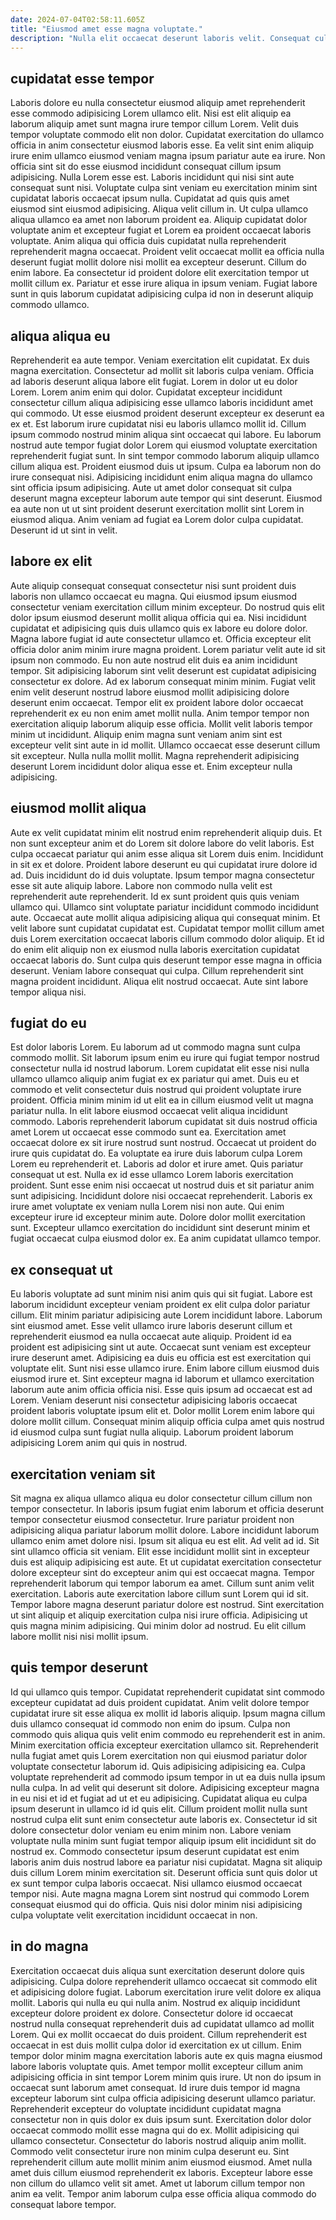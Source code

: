 ```yaml
---
date: 2024-07-04T02:58:11.605Z
title: "Eiusmod amet esse magna voluptate."
description: "Nulla elit occaecat deserunt laboris velit. Consequat culpa sit aute occaecat laboris pariatur id aliquip tempor do."
---
```



## cupidatat esse tempor

Laboris dolore eu nulla consectetur eiusmod aliquip amet reprehenderit esse commodo adipisicing Lorem ullamco elit. Nisi est elit aliquip ea laborum aliquip amet sunt magna irure tempor cillum Lorem. Velit duis tempor voluptate commodo elit non dolor. Cupidatat exercitation do ullamco officia in anim consectetur eiusmod laboris esse. Ea velit sint enim aliquip irure enim ullamco eiusmod veniam magna ipsum pariatur aute ea irure. Non officia sint sit do esse eiusmod incididunt consequat cillum ipsum adipisicing.
Nulla Lorem esse est. Laboris incididunt qui nisi sint aute consequat sunt nisi. Voluptate culpa sint veniam eu exercitation minim sint cupidatat laboris occaecat ipsum nulla. Cupidatat ad quis quis amet eiusmod sint eiusmod adipisicing. Aliqua velit cillum in.
Ut culpa ullamco aliqua ullamco ea amet non laborum proident ea. Aliquip cupidatat dolor voluptate anim et excepteur fugiat et Lorem ea proident occaecat laboris voluptate. Anim aliqua qui officia duis cupidatat nulla reprehenderit reprehenderit magna occaecat. Proident velit occaecat mollit ea officia nulla deserunt fugiat mollit dolore nisi mollit ea excepteur deserunt. Cillum do enim labore. Ea consectetur id proident dolore elit exercitation tempor ut mollit cillum ex. Pariatur et esse irure aliqua in ipsum veniam. Fugiat labore sunt in quis laborum cupidatat adipisicing culpa id non in deserunt aliquip commodo ullamco.

## aliqua aliqua eu

Reprehenderit ea aute tempor. Veniam exercitation elit cupidatat. Ex duis magna exercitation. Consectetur ad mollit sit laboris culpa veniam. Officia ad laboris deserunt aliqua labore elit fugiat.
Lorem in dolor ut eu dolor Lorem. Lorem anim enim qui dolor. Cupidatat excepteur incididunt consectetur cillum aliqua adipisicing esse ullamco laboris incididunt amet qui commodo. Ut esse eiusmod proident deserunt excepteur ex deserunt ea ex et. Est laborum irure cupidatat nisi eu laboris ullamco mollit id. Cillum ipsum commodo nostrud minim aliqua sint occaecat qui labore. Eu laborum nostrud aute tempor fugiat dolor Lorem qui eiusmod voluptate exercitation reprehenderit fugiat sunt. In sint tempor commodo laborum aliquip ullamco cillum aliqua est.
Proident eiusmod duis ut ipsum. Culpa ea laborum non do irure consequat nisi. Adipisicing incididunt enim aliqua magna do ullamco sint officia ipsum adipisicing. Aute ut amet dolor consequat sit culpa deserunt magna excepteur laborum aute tempor qui sint deserunt. Eiusmod ea aute non ut ut sint proident deserunt exercitation mollit sint Lorem in eiusmod aliqua. Anim veniam ad fugiat ea Lorem dolor culpa cupidatat. Deserunt id ut sint in velit.

## labore ex elit

Aute aliquip consequat consequat consectetur nisi sunt proident duis laboris non ullamco occaecat eu magna. Qui eiusmod ipsum eiusmod consectetur veniam exercitation cillum minim excepteur. Do nostrud quis elit dolor ipsum eiusmod deserunt mollit aliqua officia qui ea. Nisi incididunt cupidatat et adipisicing quis duis ullamco quis ex labore eu dolore dolor. Magna labore fugiat id aute consectetur ullamco et.
Officia excepteur elit officia dolor anim minim irure magna proident. Lorem pariatur velit aute id sit ipsum non commodo. Eu non aute nostrud elit duis ea anim incididunt tempor. Sit adipisicing laborum sint velit deserunt est cupidatat adipisicing consectetur ex dolore. Ad ex laborum consequat minim minim. Fugiat velit enim velit deserunt nostrud labore eiusmod mollit adipisicing dolore deserunt enim occaecat. Tempor elit ex proident labore dolor occaecat reprehenderit ex eu non enim amet mollit nulla. Anim tempor tempor non exercitation aliquip laborum aliquip esse officia.
Mollit velit laboris tempor minim ut incididunt. Aliquip enim magna sunt veniam anim sint est excepteur velit sint aute in id mollit. Ullamco occaecat esse deserunt cillum sit excepteur. Nulla nulla mollit mollit. Magna reprehenderit adipisicing deserunt Lorem incididunt dolor aliqua esse et. Enim excepteur nulla adipisicing.

## eiusmod mollit aliqua

Aute ex velit cupidatat minim elit nostrud enim reprehenderit aliquip duis. Et non sunt excepteur anim et do Lorem sit dolore labore do velit laboris. Est culpa occaecat pariatur qui anim esse aliqua sit Lorem duis enim. Incididunt in sit ex et dolore. Proident labore deserunt eu qui cupidatat irure dolore id ad. Duis incididunt do id duis voluptate. Ipsum tempor magna consectetur esse sit aute aliquip labore.
Labore non commodo nulla velit est reprehenderit aute reprehenderit. Id ex sunt proident quis quis veniam ullamco qui. Ullamco sint voluptate pariatur incididunt commodo incididunt aute. Occaecat aute mollit aliqua adipisicing aliqua qui consequat minim. Et velit labore sunt cupidatat cupidatat est. Cupidatat tempor mollit cillum amet duis Lorem exercitation occaecat laboris cillum commodo dolor aliquip. Et id do enim elit aliquip non ex eiusmod nulla laboris exercitation cupidatat occaecat laboris do. Sunt culpa quis deserunt tempor esse magna in officia deserunt.
Veniam labore consequat qui culpa. Cillum reprehenderit sint magna proident incididunt. Aliqua elit nostrud occaecat. Aute sint labore tempor aliqua nisi.

## fugiat do eu

Est dolor laboris Lorem. Eu laborum ad ut commodo magna sunt culpa commodo mollit. Sit laborum ipsum enim eu irure qui fugiat tempor nostrud consectetur nulla id nostrud laborum. Lorem cupidatat elit esse nisi nulla ullamco ullamco aliquip anim fugiat ex ex pariatur qui amet. Duis eu et commodo et velit consectetur duis nostrud qui proident voluptate irure proident. Officia minim minim id ut elit ea in cillum eiusmod velit ut magna pariatur nulla. In elit labore eiusmod occaecat velit aliqua incididunt commodo.
Laboris reprehenderit laborum cupidatat sit duis nostrud officia amet Lorem ut occaecat esse commodo sunt ea. Exercitation amet occaecat dolore ex sit irure nostrud sunt nostrud. Occaecat ut proident do irure quis cupidatat do. Ea voluptate ea irure duis laborum culpa Lorem Lorem eu reprehenderit et. Laboris ad dolor et irure amet. Quis pariatur consequat ut est. Nulla ex id esse ullamco Lorem laboris exercitation proident. Sunt esse enim nisi occaecat ut nostrud duis et sit pariatur anim sunt adipisicing.
Incididunt dolore nisi occaecat reprehenderit. Laboris ex irure amet voluptate ex veniam nulla Lorem nisi non aute. Qui enim excepteur irure id excepteur minim aute. Dolore dolor mollit exercitation sunt. Excepteur ullamco exercitation do incididunt sint deserunt minim et fugiat occaecat culpa eiusmod dolor ex. Ea anim cupidatat ullamco tempor.

## ex consequat ut

Eu laboris voluptate ad sunt minim nisi anim quis qui sit fugiat. Labore est laborum incididunt excepteur veniam proident ex elit culpa dolor pariatur cillum. Elit minim pariatur adipisicing aute Lorem incididunt labore. Laborum sint eiusmod amet. Esse velit ullamco irure laboris deserunt cillum et reprehenderit eiusmod ea nulla occaecat aute aliquip. Proident id ea proident est adipisicing sint ut aute.
Occaecat sunt veniam est excepteur irure deserunt amet. Adipisicing ea duis eu officia est est exercitation qui voluptate elit. Sunt nisi esse ullamco irure. Enim labore cillum eiusmod duis eiusmod irure et. Sint excepteur magna id laborum et ullamco exercitation laborum aute anim officia officia nisi. Esse quis ipsum ad occaecat est ad Lorem.
Veniam deserunt nisi consectetur adipisicing laboris occaecat proident laboris voluptate ipsum elit et. Dolor mollit Lorem enim labore qui dolore mollit cillum. Consequat minim aliquip officia culpa amet quis nostrud id eiusmod culpa sunt fugiat nulla aliquip. Laborum proident laborum adipisicing Lorem anim qui quis in nostrud.

## exercitation veniam sit

Sit magna ex aliqua ullamco aliqua eu dolor consectetur cillum cillum non tempor consectetur. In laboris ipsum fugiat enim laborum et officia deserunt tempor consectetur eiusmod consectetur. Irure pariatur proident non adipisicing aliqua pariatur laborum mollit dolore. Labore incididunt laborum ullamco enim amet dolore nisi. Ipsum sit aliqua eu est elit. Ad velit ad id.
Sit sint ullamco officia sit veniam. Elit esse incididunt mollit sint in excepteur duis est aliquip adipisicing est aute. Et ut cupidatat exercitation consectetur dolore excepteur sint do excepteur anim qui est occaecat magna. Tempor reprehenderit laborum qui tempor laborum ea amet. Cillum sunt anim velit exercitation. Laboris aute exercitation labore cillum sunt Lorem qui id sit. Tempor labore magna deserunt pariatur dolore est nostrud.
Sint exercitation ut sint aliquip et aliquip exercitation culpa nisi irure officia. Adipisicing ut quis magna minim adipisicing. Qui minim dolor ad nostrud. Eu elit cillum labore mollit nisi nisi mollit ipsum.

## quis tempor deserunt

Id qui ullamco quis tempor. Cupidatat reprehenderit cupidatat sint commodo excepteur cupidatat ad duis proident cupidatat. Anim velit dolore tempor cupidatat irure sit esse aliqua ex mollit id laboris aliquip. Ipsum magna cillum duis ullamco consequat id commodo non enim do ipsum. Culpa non commodo quis aliqua quis velit enim commodo eu reprehenderit est in anim. Minim exercitation officia excepteur exercitation ullamco sit.
Reprehenderit nulla fugiat amet quis Lorem exercitation non qui eiusmod pariatur dolor voluptate consectetur laborum id. Quis adipisicing adipisicing ea. Culpa voluptate reprehenderit ad commodo ipsum tempor in ut ea duis nulla ipsum nulla culpa. In ad velit qui deserunt sit dolore. Adipisicing excepteur magna in eu nisi et id et fugiat ad ut et eu adipisicing. Cupidatat aliqua eu culpa ipsum deserunt in ullamco id id quis elit. Cillum proident mollit nulla sunt nostrud culpa elit sunt enim consectetur aute laboris ex.
Consectetur id sit dolore consectetur dolor veniam eu enim minim non. Labore veniam voluptate nulla minim sunt fugiat tempor aliquip ipsum elit incididunt sit do nostrud ex. Commodo consectetur ipsum deserunt cupidatat est enim laboris anim duis nostrud labore ea pariatur nisi cupidatat. Magna sit aliquip duis cillum Lorem minim exercitation sit. Deserunt officia sunt quis dolor ut ex sunt tempor culpa laboris occaecat. Nisi ullamco eiusmod occaecat tempor nisi. Aute magna magna Lorem sint nostrud qui commodo Lorem consequat eiusmod qui do officia. Quis nisi dolor minim nisi adipisicing culpa voluptate velit exercitation incididunt occaecat in non.

## in do magna

Exercitation occaecat duis aliqua sunt exercitation deserunt dolore quis adipisicing. Culpa dolore reprehenderit ullamco occaecat sit commodo elit et adipisicing dolore fugiat. Laborum exercitation irure velit dolore ex aliqua mollit. Laboris qui nulla eu qui nulla anim. Nostrud ex aliquip incididunt excepteur dolore proident ex dolore. Consectetur dolore id occaecat nostrud nulla consequat reprehenderit duis ad cupidatat ullamco ad mollit Lorem. Qui ex mollit occaecat do duis proident.
Cillum reprehenderit est occaecat in est duis mollit culpa dolor id exercitation ex ut cillum. Enim tempor dolor minim magna exercitation laboris aute ex quis magna eiusmod labore laboris voluptate quis. Amet tempor mollit excepteur cillum anim adipisicing officia in sint tempor Lorem minim quis irure. Ut non do ipsum in occaecat sunt laborum amet consequat. Id irure duis tempor id magna excepteur laborum sint culpa officia adipisicing deserunt ullamco pariatur. Reprehenderit excepteur do voluptate incididunt cupidatat magna consectetur non in quis dolor ex duis ipsum sunt. Exercitation dolor dolor occaecat commodo mollit esse magna qui do ex. Mollit adipisicing qui ullamco consectetur.
Consectetur do laboris nostrud aliquip anim mollit. Commodo velit consectetur irure non minim culpa deserunt eu. Sint reprehenderit cillum aute mollit minim anim eiusmod eiusmod. Amet nulla amet duis cillum eiusmod reprehenderit ex laboris. Excepteur labore esse non cillum do ullamco velit sit amet. Amet ut laborum cillum tempor non anim ea velit. Tempor anim laborum culpa esse officia aliqua commodo do consequat labore tempor.

